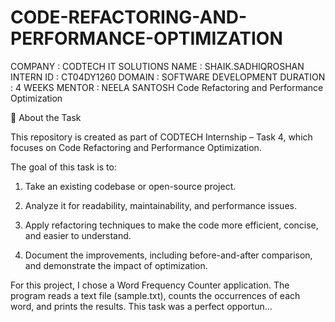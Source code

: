# CODE-REFACTORING-AND-PERFORMANCE-OPTIMIZATION
COMPANY  : CODTECH IT SOLUTIONS
NAME   : SHAIK.SADHIQROSHAN
INTERN ID : CT04DY1260
DOMAIN : SOFTWARE DEVELOPMENT 
DURATION : 4 WEEKS
MENTOR : NEELA SANTOSH
Code Refactoring and Performance Optimization

📌 About the Task

This repository is created as part of CODTECH Internship – Task 4, which focuses on Code Refactoring and Performance Optimization.

The goal of this task is to:

1. Take an existing codebase or open-source project.


2. Analyze it for readability, maintainability, and performance issues.


3. Apply refactoring techniques to make the code more efficient, concise, and easier to understand.


4. Document the improvements, including before-and-after comparison, and demonstrate the impact of optimization.



For this project, I chose a Word Frequency Counter application. The program reads a text file (sample.txt), counts the occurrences of each word, and prints the results. This task was a perfect opportun…
